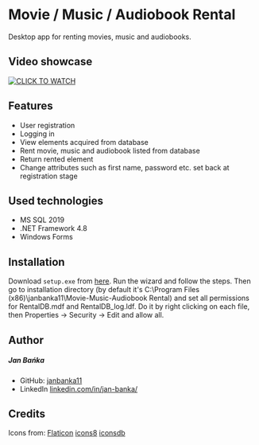 ﻿# Movie / Music / Audiobook Rental
Desktop app for renting movies, music and audiobooks.


## Video showcase 
[![CLICK TO WATCH](https://i9.ytimg.com/vi/X2BJd4zYdFU/mqdefault.jpg?v=62a4dbfd&sqp=CKS3k5UG&rs=AOn4CLANqMOmKUGeJONrAGCab_GgSlAqKw)](https://www.youtube.com/watch?v=X2BJd4zYdFU)

## Features

- User registration
- Logging in
- View elements acquired from database 
- Rent movie, music and audiobook listed from database
- Return rented element
- Change attributes such as first name, password etc. set back at registration stage

## Used technologies

- MS SQL 2019
- .NET Framework 4.8
- Windows Forms

## Installation

Download `setup.exe` from [here](https://drive.google.com/file/d/1c-I4squxp58CDDKs0zeOV4vKMB7CSlkB/view?usp=sharing).
Run the wizard and follow the steps.
Then go to installation directory (by default it's C:\Program Files (x86)\janbanka11\Movie-Music-Audiobook Rental) and set all permissions for RentalDB.mdf and RentalDB_log.ldf. Do it by right clicking on each file, then Properties -> Security -> Edit and allow all.

## Author
##### Jan Bańka
- GitHub: [janbanka11](https://github.com/janbanka11)
- LinkedIn [linkedin.com/in/jan-banka/](https://www.linkedin.com/in/jan-banka/)

## Credits

Icons from:
[Flaticon](https://www.flaticon.com/)
[icons8](https://icons8.com/)
[iconsdb](https://www.iconsdb.com/)

